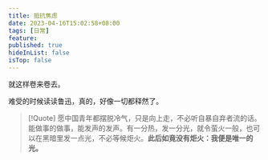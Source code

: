 ```yaml
---
title: 抵抗焦虑
date: 2023-04-16T15:02:58+08:00
tags: [日常]
feature: 
published: true
hideInList: false
isTop: false
---
```


就这样卷来卷去。

<!--more-->

难受的时候读读鲁迅，真的，好像一切都释然了。

> [!Quote] 愿中国青年都摆脱冷气，只是向上走，不必听自暴自弃者流的话。能做事的做事，能发声的发声。有一分热，发一分光，就令萤火一般，也可以在黑暗里发一点光，不必等候炬火。**此后如竟没有炬火：我便是唯一的光。**

